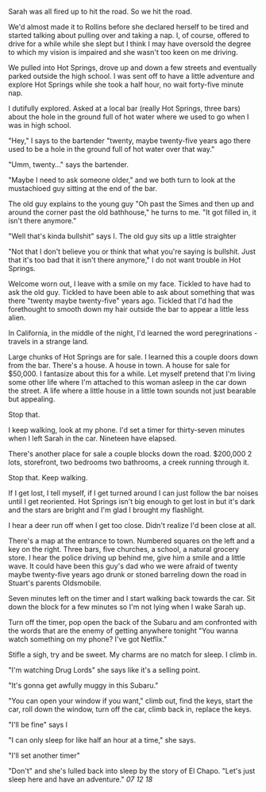 Sarah was all fired up to hit the road. So we hit the road.

 We'd almost made it to Rollins before she declared herself to be tired and started talking about pulling over and taking a nap. I, of course, offered to drive for a while while she slept but I think I may have oversold the degree to which my vision is impaired and she wasn't too keen on me driving. 

We pulled into Hot Springs, drove up and down a few streets and eventually parked outside the high school. I was sent off to have a little adventure and explore Hot Springs while she took a half hour, no wait forty-five minute nap. 

I dutifully explored. Asked at a local bar (really Hot Springs, three bars) about the hole in the ground full of hot water where we used to go when I was in high school.

"Hey," I says to the bartender "twenty, maybe twenty-five years ago there used to be a hole in the ground full of hot water over that way." 

"Umm, twenty…" says the bartender. 

"Maybe I need to ask someone older," and we both turn to look at the mustachioed guy sitting at the end of the bar. 

The old guy explains to the young guy "Oh past the Simes and then up and around the corner past the old bathhouse," he turns to me. "It got filled in, it isn't there anymore." 

"Well that's kinda bullshit" says I. The old guy sits up a little straighter 

"Not that I don't believe you or think that what you're saying is bullshit. Just that it's too bad that it isn't there anymore," I do not want trouble in Hot Springs. 

Welcome worn out, I leave with a smile on my face. Tickled to have had to ask the old guy. Tickled to have been able to ask about something that was there "twenty maybe twenty-five" years ago. Tickled that I'd had the forethought to smooth down my hair outside the bar to appear a little less alien. 

In California, in the middle of the night, I'd learned the word peregrinations - travels in a strange land. 

Large chunks of Hot Springs are for sale. I learned this a couple doors down from the bar. There's a house. A house in town. A house for sale for $50,000. I fantasize about this for a while. Let myself pretend that I'm living some other life where I'm attached to this woman asleep in the car down the street. A life where a little house in a little town sounds not just bearable but appealing. 

Stop that. 

I keep walking, look at my phone. I'd set a timer for thirty-seven minutes when I left Sarah in the car. Nineteen have elapsed. 

There's another place for sale a couple blocks down the road. $200,000 2 lots, storefront, two bedrooms two bathrooms, a creek running through it. 

Stop that. Keep walking. 

If I get lost, I tell myself, if I get turned around I can just follow the bar noises until I get reoriented. Hot Springs isn't big enough to get lost in but it's dark and the stars are bright and I'm glad I brought my flashlight. 

I hear a deer run off when I get too close. Didn't realize I'd been close at all.

There's a map at the entrance to town. Numbered squares on the left and a key on the right. Three bars, five churches, a school, a natural grocery store. I hear the police driving up behind me, give him a smile and a little wave. It could have been this guy's dad who we were afraid of twenty maybe twenty-five years ago drunk or stoned barreling down the road in Stuart's parents Oldsmobile. 

Seven minutes left on the timer and I start walking back towards the car. Sit down the block for a few minutes so I'm not lying when I wake Sarah up. 

Turn off the timer, pop open the back of the Subaru and am confronted with the words that are the enemy of getting anywhere tonight "You wanna watch something on my phone? I've got Netflix." 

Stifle a sigh, try and be sweet. My charms are no match for sleep. I climb in. 

"I'm watching Drug Lords" she says like it's a selling point. 

"It's gonna get awfully muggy in this Subaru." 

"You can open your window if you want," climb out, find the keys, start the car, roll down the window, turn off the car, climb back in, replace the keys. 

"I'll be fine" says I 

"I can only sleep for like half an hour at a time," she says. 

"I'll set another timer" 

"Don't" and she's lulled back into sleep by the story of El Chapo. "Let's just sleep here and have an adventure." *07 12 18*

